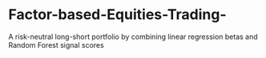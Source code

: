 # Factor-based-Equities-Trading-
A risk-neutral long-short portfolio by combining linear regression betas and Random Forest signal scores
